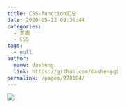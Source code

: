 ```yaml
---
title: CSS-function汇总
date: 2020-05-12 09:36:44
categories: 
  - 页面
  - CSS
tags: 
  - null
author: 
  name: dasheng
  link: https://github.com/dashengqi
permalink: /pages/978184/
---
```


![](https://cdn.jsdelivr.net/gh/xugaoyi/image_store/blog/20200512161232.jpg)
